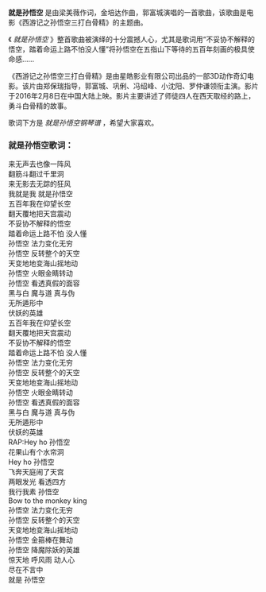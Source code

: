 

**就是孙悟空** 是由梁美薇作词，金培达作曲，郭富城演唱的一首歌曲，该歌曲是电影《西游记之孙悟空三打白骨精》的主题曲。

《 _就是孙悟空_
》整首歌曲被演绎的十分震撼人心，尤其是歌词用“不妥协不解释的悟空，踏着命运上路不怕没人懂”将孙悟空在五指山下等待的五百年刻画的极具使命感……

《西游记之孙悟空三打白骨精》是由星皓影业有限公司出品的一部3D动作奇幻电影。该片由郑保瑞指导，郭富城、巩俐、冯绍峰、小沈阳、罗仲谦领衔主演。影片于2016年2月8日在中国大陆上映。影片主要讲述了师徒四人在西天取经的路上，勇斗白骨精的故事。

歌词下方是 _就是孙悟空钢琴谱_ ，希望大家喜欢。

### 就是孙悟空歌词：

来无声去也像一阵风  
翻筋斗翻过千里洞  
来无影去无踪的狂风  
我就是我 就是孙悟空  
五百年我在仰望长空  
翻天覆地把天宫震动  
不妥协不解释的悟空  
踏着命运上路不怕 没人懂  
孙悟空 法力变化无穷  
孙悟空 反转整个的天空  
天变地地变海山摇地动  
孙悟空 火眼金睛转动  
孙悟空 看透真假的面容  
黑与白 魔与道 真与伪  
无所遁形中  
伏妖的英雄  
五百年我在仰望长空  
翻天覆地把天宫震动  
不妥协不解释的悟空  
踏着命运上路不怕 没人懂  
孙悟空 法力变化无穷  
孙悟空 反转整个的天空  
天变地地变海山摇地动  
孙悟空 火眼金睛转动  
孙悟空 看透真假的面容  
黑与白 魔与道 真与伪  
无所遁形中  
伏妖的英雄  
RAP:Hey ho 孙悟空  
花果山有个水帘洞  
Hey ho 孙悟空  
飞奔天庭闹了天宫  
两眼发光 看透四方  
我行我素 孙悟空  
Bow to the monkey king  
孙悟空 法力变化无穷  
孙悟空 反转整个的天空  
天变地地变海山摇地动  
孙悟空 金箍棒在舞动  
孙悟空 降魔除妖的英雄  
惊天地 呼风雨 动人心  
尽在不言中  
就是 孙悟空

